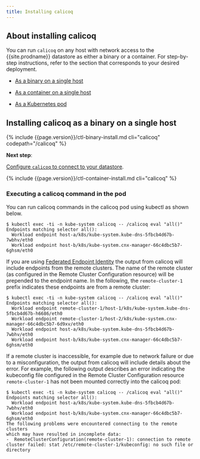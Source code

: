 ```yaml
---
title: Installing calicoq
---
```


## About installing calicoq

You can run `calicoq` on any host with network access to the
{{site.prodname}} datastore as either a binary or a container.
For step-by-step instructions, refer to the section that
corresponds to your desired deployment.

- [As a binary on a single host](#installing-calicoq-as-a-binary-on-a-single-host)

- [As a container on a single host](#installing-calicoq-as-a-container-on-a-single-host)

- [As a Kubernetes pod](#installing-calicoq-as-a-kubernetes-pod)


## Installing calicoq as a binary on a single host

{% include {{page.version}}/ctl-binary-install.md cli="calicoq" codepath="/calicoq" %}

**Next step**:

[Configure `calicoq` to connect to your datastore](/{{page.version}}/usage/calicoq/configure/).

{% include {{page.version}}/ctl-container-install.md cli="calicoq" %}

### Executing a calicoq command in the pod

You can run calicoq commands in the calicoq pod using kubectl as shown below.

```
$ kubectl exec -ti -n kube-system calicoq -- /calicoq eval "all()"
Endpoints matching selector all():
  Workload endpoint host-a/k8s/kube-system.kube-dns-5fbcb4d67b-7wbhv/eth0
  Workload endpoint host-b/k8s/kube-system.cnx-manager-66c4dbc5b7-6ghsm/eth0
```

If you are using [Federated Endpoint Identity](/{{page.version}}/usage/federation/index) the output from calicoq will include 
endpoints from the remote clusters.  The name of the remote cluster (as configured in the Remote Cluster Configuration 
resource) will be prepended to the  endpoint name. In the following, the `remote-cluster-1` prefix indicates these 
endpoints are from a remote cluster:

```
$ kubectl exec -ti -n kube-system calicoq -- /calicoq eval "all()"
Endpoints matching selector all():
  Workload endpoint remote-cluster-1/host-1/k8s/kube-system.kube-dns-5fbcb4d67b-h6686/eth0
  Workload endpoint remote-cluster-1/host-2/k8s/kube-system.cnx-manager-66c4dbc5b7-6d9xv/eth0
  Workload endpoint host-a/k8s/kube-system.kube-dns-5fbcb4d67b-7wbhv/eth0
  Workload endpoint host-b/k8s/kube-system.cnx-manager-66c4dbc5b7-6ghsm/eth0
```

If a remote cluster is inaccessible, for example due to network failure or due to a misconfiguration, the output 
from calicoq will include details about the error. For example, the following output describes an error indicating the 
kubeconfig file configured in the Remote Cluster Configuration resource `remote-cluster-1` has not been mounted correctly
into the calicoq pod:

```
$ kubectl exec -ti -n kube-system calicoq -- /calicoq eval "all()"
Endpoints matching selector all():
  Workload endpoint host-a/k8s/kube-system.kube-dns-5fbcb4d67b-7wbhv/eth0
  Workload endpoint host-b/k8s/kube-system.cnx-manager-66c4dbc5b7-6ghsm/eth0
The following problems were encountered connecting to the remote clusters
which may have resulted in incomplete data:
-  RemoteClusterConfiguration(remote-cluster-1): connection to remote cluster failed: stat /etc/remote-cluster-1/kubeconfig: no such file or directory
```

